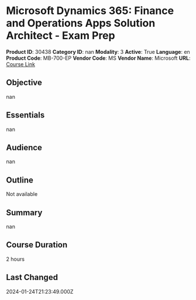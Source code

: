 # Microsoft Dynamics 365: Finance and Operations Apps Solution Architect - Exam Prep

**Product ID**: 30438
**Category ID**: nan
**Modality**: 3
**Active**: True
**Language**: en
**Product Code**: MB-700-EP
**Vendor Code**: MS
**Vendor Name**: Microsoft
**URL**: [Course Link](https://www.fastlaneus.com/course/microsoft-mb-700-ep)

## Objective
nan

## Essentials
nan

## Audience
nan

## Outline
Not available

## Summary
nan

## Course Duration
2 hours

## Last Changed
2024-01-24T21:23:49.000Z
